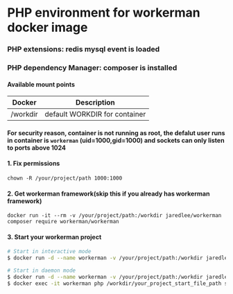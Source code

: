 # PHP environment for workerman docker image

### PHP extensions: redis mysql event is loaded
### PHP dependency Manager: composer is installed

#### Available mount points

| Docker              | Description |
|---------------------|-------------|
| /workdir | default WORKDIR for container |

#### For security reason, container is not running as root, the defalut user runs in container is `workerman` (uid=1000,gid=1000) and sockets can only listen to ports above 1024

#### 1. Fix permissions

    chown -R /your/project/path 1000:1000

#### 2. Get workerman framework(skip this if you already has workerman framework)

    docker run -it --rm -v /your/project/path:/workdir jaredlee/workerman composer require workerman/workerman


#### 3. Start your workerman project 
```bash
# Start in interactive mode  
$ docker run -d --name workerman -v /your/project/path:/workdir jaredlee/workerman php /workdir/your_project_start_file_path start

# Start in daemon mode
$ docker run -d --name workerman -v /your/project/path:/workdir jaredlee/workerman tail -f /dev/stdout
$ docker exec -it workerman php /workdir/your_project_start_file_path start -d
```
